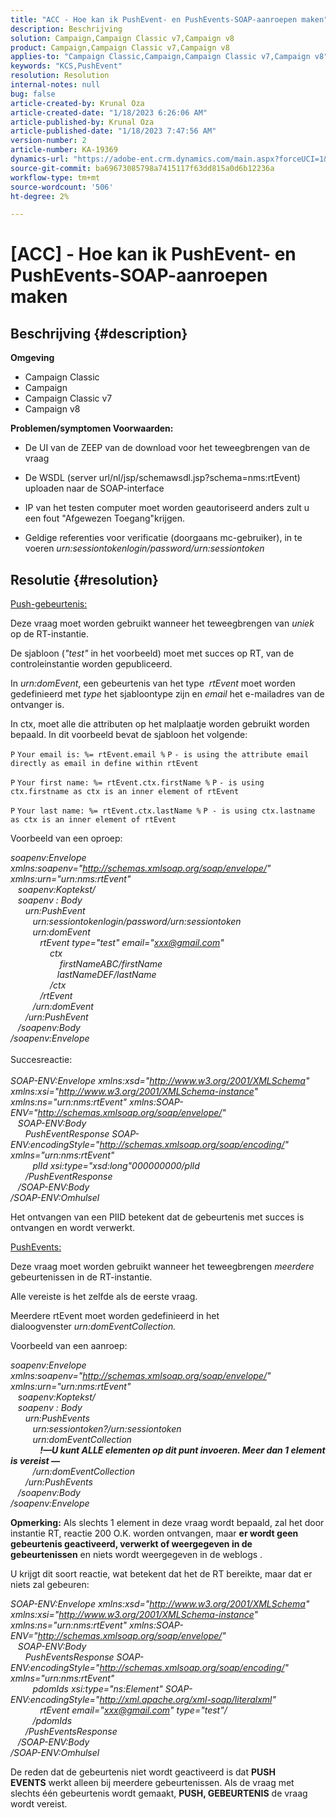 ```yaml
---
title: "ACC - Hoe kan ik PushEvent- en PushEvents-SOAP-aanroepen maken"
description: Beschrijving
solution: Campaign,Campaign Classic v7,Campaign v8
product: Campaign,Campaign Classic v7,Campaign v8
applies-to: "Campaign Classic,Campaign,Campaign Classic v7,Campaign v8"
keywords: "KCS,PushEvent"
resolution: Resolution
internal-notes: null
bug: false
article-created-by: Krunal Oza
article-created-date: "1/18/2023 6:26:06 AM"
article-published-by: Krunal Oza
article-published-date: "1/18/2023 7:47:56 AM"
version-number: 2
article-number: KA-19369
dynamics-url: "https://adobe-ent.crm.dynamics.com/main.aspx?forceUCI=1&pagetype=entityrecord&etn=knowledgearticle&id=00cb40fb-f896-ed11-aad1-6045bd0067ea"
source-git-commit: ba69673085798a7415117f63dd815a0d6b12236a
workflow-type: tm+mt
source-wordcount: '506'
ht-degree: 2%

---
```


# [ACC] - Hoe kan ik PushEvent- en PushEvents-SOAP-aanroepen maken

## Beschrijving {#description}

<b>Omgeving</b>
- Campaign Classic
- Campaign
- Campaign Classic v7
- Campaign v8



<b>Problemen/symptomen </b>
<b>Voorwaarden:</b>

- De UI van de ZEEP van de download voor het teweegbrengen van de vraag

- De WSDL (server url/nl/jsp/schemawsdl.jsp?schema=nms:rtEvent) uploaden naar de SOAP-interface

- IP van het testen computer moet worden geautoriseerd anders zult u een fout &quot;Afgewezen Toegang&quot;krijgen.

- Geldige referenties voor verificatie (doorgaans mc-gebruiker), in te voeren *urn:sessiontokenlogin/password/urn:sessiontoken*




## Resolutie {#resolution}


<u>Push-gebeurtenis:</u>

Deze vraag moet worden gebruikt wanneer het teweegbrengen van *uniek* op de RT-instantie.

De sjabloon (*&quot;test&quot;* in het voorbeeld) moet met succes op RT, van de controleinstantie worden gepubliceerd.

In *urn:domEvent*, een gebeurtenis van het type  *rtEvent* moet worden gedefinieerd met *type* het sjabloontype zijn en *email* het e-mailadres van de ontvanger is.

In ctx, moet alle die attributen op het malplaatje worden gebruikt worden bepaald. In dit voorbeeld bevat de sjabloon het volgende:

`P` `Your email is: %= rtEvent.email %` `P` `- is using the attribute email directly as email in define within rtEvent`

`P` `Your first name: %= rtEvent.ctx.firstName %` `P` `- is using ctx.firstname as ctx is an inner element of rtEvent`

`P` `Your last name: %= rtEvent.ctx.lastName %` `P - is using ctx.lastname as ctx is an inner element of rtEvent`

Voorbeeld van een oproep:

*soapenv:Envelope xmlns:soapenv=&quot;http://schemas.xmlsoap.org/soap/envelope/&quot; xmlns:urn=&quot;urn:nms:rtEvent&quot;
<br>   soapenv:Koptekst/
<br>   soapenv : Body
<br>      urn:PushEvent
<br>         urn:sessiontokenlogin/password/urn:sessiontoken
<br>         urn:domEvent
<br>            rtEvent type=&quot;test&quot; email=&quot;xxx@gmail.com&quot; 
<br>                ctx
<br>                    firstNameABC/firstName
<br>                   lastNameDEF/lastName
<br>                /ctx
<br>            /rtEvent
<br>         /urn:domEvent
<br>      /urn:PushEvent
<br>   /soapenv:Body
<br>/soapenv:Envelope*
<br><br>Succesreactie:<br><br>
*SOAP-ENV:Envelope xmlns:xsd=&quot;http://www.w3.org/2001/XMLSchema&quot; xmlns:xsi=&quot;http://www.w3.org/2001/XMLSchema-instance&quot; xmlns:ns=&quot;urn:nms:rtEvent&quot; xmlns:SOAP-ENV=&quot;http://schemas.xmlsoap.org/soap/envelope/&quot;
<br>   SOAP-ENV:Body
<br>      PushEventResponse SOAP-ENV:encodingStyle=&quot;http://schemas.xmlsoap.org/soap/encoding/&quot; xmlns=&quot;urn:nms:rtEvent&quot;
<br>         plId xsi:type=&quot;xsd:long&quot;000000000/plId
<br>      /PushEventResponse
<br>   /SOAP-ENV:Body
<br>/SOAP-ENV:Omhulsel*

Het ontvangen van een PIID betekent dat de gebeurtenis met succes is ontvangen en wordt verwerkt.



<u>PushEvents:</u>

Deze vraag moet worden gebruikt wanneer het teweegbrengen *meerdere* gebeurtenissen in de RT-instantie.

Alle vereiste is het zelfde als de eerste vraag.

Meerdere rtEvent moet worden gedefinieerd in het dialoogvenster *urn:domEventCollection.*



Voorbeeld van een aanroep:

*soapenv:Envelope xmlns:soapenv=&quot;http://schemas.xmlsoap.org/soap/envelope/&quot; xmlns:urn=&quot;urn:nms:rtEvent&quot;
<br>   soapenv:Koptekst/
<br>   soapenv : Body
<br>      urn:PushEvents
<br>         urn:sessiontoken?/urn:sessiontoken
<br>         urn:domEventCollection
<br>            <b>!—U kunt ALLE elementen op dit punt invoeren. Meer dan 1 element is vereist —</b>
<br>         /urn:domEventCollection
<br>      /urn:PushEvents
<br>   /soapenv:Body
<br>/soapenv:Envelope*

<b>Opmerking:</b> Als slechts 1 element in deze vraag wordt bepaald, zal het door instantie RT, reactie 200 O.K. worden ontvangen, maar <b>er wordt geen gebeurtenis geactiveerd, verwerkt of weergegeven in de gebeurtenissen</b> en niets wordt weergegeven in de weblogs .

U krijgt dit soort reactie, wat betekent dat het de RT bereikte, maar dat er niets zal gebeuren:

*SOAP-ENV:Envelope xmlns:xsd=&quot;http://www.w3.org/2001/XMLSchema&quot; xmlns:xsi=&quot;http://www.w3.org/2001/XMLSchema-instance&quot; xmlns:ns=&quot;urn:nms:rtEvent&quot; xmlns:SOAP-ENV=&quot;http://schemas.xmlsoap.org/soap/envelope/&quot;
<br>   SOAP-ENV:Body
<br>      PushEventsResponse SOAP-ENV:encodingStyle=&quot;http://schemas.xmlsoap.org/soap/encoding/&quot; xmlns=&quot;urn:nms:rtEvent&quot;
<br>         pdomIds xsi:type=&quot;ns:Element&quot; SOAP-ENV:encodingStyle=&quot;http://xml.apache.org/xml-soap/literalxml&quot;
<br>            rtEvent email=&quot;xxx@gmail.com&quot; type=&quot;test&quot;/
<br>         /pdomIds
<br>      /PushEventsResponse
<br>   /SOAP-ENV:Body
<br>/SOAP-ENV:Omhulsel*

De reden dat de gebeurtenis niet wordt geactiveerd is dat <b>PUSH EVENTS</b> werkt alleen bij meerdere gebeurtenissen. Als de vraag met slechts één gebeurtenis wordt gemaakt, <b>PUSH, GEBEURTENIS</b> de vraag wordt vereist.
